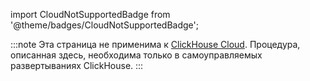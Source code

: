 import CloudNotSupportedBadge from '@theme/badges/CloudNotSupportedBadge';

<CloudNotSupportedBadge/>

:::note
Эта страница не применима к [ClickHouse Cloud](https://clickhouse.com/cloud). Процедура, описанная здесь, необходима только в самоуправляемых развертываниях ClickHouse.
:::